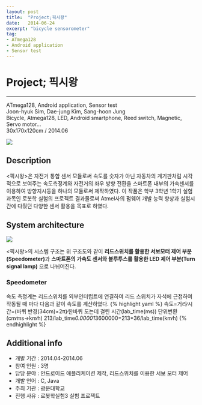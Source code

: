 ```yaml
---
layout: post
title:  "Project;픽시왕"
date:   2014-06-24
excerpt: "bicycle sensorometer"
tag:
- ATmega128
- Android application
- Sensor test
---
```

# Project; 픽시왕
<hr />
ATmega128, Android application, Sensor test<br />
Joon-hyuk Sim, Dae-jung Kim, Sang-hoon Jung<br />
Bicycle, Atmega128, LED, Android smartphone, Reed switch, Magnetic, Servo motor...<br />
30x170x120cm / 2014.06<br />

<a href="{{ site.url }}/images/fixiewang.jpg"><img src="{{ site.url }}/images/fixiewang.jpg"></a> 

<h2> Description</h2>
 <픽시왕>은 자전거 통합 센서 모듈로써 속도를 숫자가 아닌 자동차의 계기판처럼 시각적으로 보여주는 속도측정계와 자전거의 좌우 방향 전환을 스마트폰 내부의 가속센서를 이용하여 방향지시등을 하나의 모듈로써 제작하였다. 이 작품은 학부 3학년 1학기 실험과목인 로봇학 실험의 프로젝트 결과물로써 Atmel사의 펌웨어 개발 능력 향상과 실험시간에 다뤘던 다양한 센서 활용을 목표로 하였다.

<h2> System architecture</h2>

<a href="{{ site.url }}/images/fixiewang_sys.png"><img src="{{ site.url }}/images/fixiewang_sys.png"></a> 

 <픽시왕>의 시스템 구조는 위 구조도와 같이 <b>리드스위치를 활용한 서보모터 제어 부분(Speedometer)</b>과 <b>스마트폰의 가속도 센서와 블루투스를 활용한 LED 제어 부분(Turn signal lamp)</b> 으로 나뉘어진다.
 	<h3> Speedometer</h3>
 		속도 측정계는 리드스위치를 외부인터럽트에 연결하여 리드 스위치가 자석에 근접하여 작동될 때 마다 다음과 같이 속도를 계산하였다.
{% highlight yaml %}
속도=거리∕시간=(바퀴 반경(34cm)×2π)∕한바퀴 도는데 걸린 시간(lab_time(ms))
단위변환 (cm∕ms→km∕h)
213/lab_time*0.00001*3600000=213*36/lab_time(km∕h)
{% endhighlight %}


<h2> Additional info</h2>
<ul>
	<li>개발 기간		:     2014.04-2014.06</li>
	<li>참여 인원		:     3명</li>
	<li>담당 분야		:     안드로이드 애플리케이션 제작, 리드스위치를 이용한 서보 모터 제어</li>
	<li>개발 언어		:     C, Java</li>
	<li>주최 기관		:     광운대학교</li>
	<li>진행 사유		:     로봇학실험3 실험 프로젝트</li>
</ul>